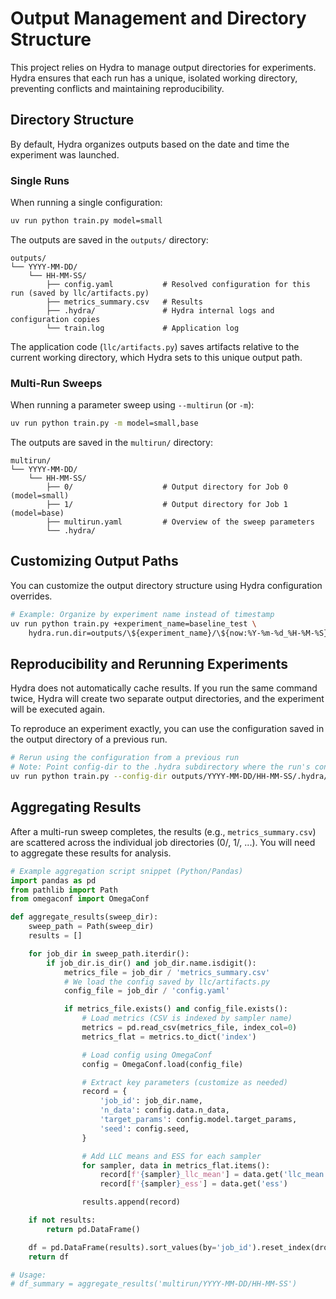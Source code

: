 # Output Management and Directory Structure

This project relies on Hydra to manage output directories for experiments. Hydra ensures that each run has a unique, isolated working directory, preventing conflicts and maintaining reproducibility.

## Directory Structure

By default, Hydra organizes outputs based on the date and time the experiment was launched.

### Single Runs

When running a single configuration:

```bash
uv run python train.py model=small
```

The outputs are saved in the `outputs/` directory:

```
outputs/
└── YYYY-MM-DD/
    └── HH-MM-SS/
        ├── config.yaml           # Resolved configuration for this run (saved by llc/artifacts.py)
        ├── metrics_summary.csv   # Results
        ├── .hydra/               # Hydra internal logs and configuration copies
        └── train.log             # Application log
```

The application code (`llc/artifacts.py`) saves artifacts relative to the current working directory, which Hydra sets to this unique output path.

### Multi-Run Sweeps

When running a parameter sweep using `--multirun` (or `-m`):

```bash
uv run python train.py -m model=small,base
```

The outputs are saved in the `multirun/` directory:

```
multirun/
└── YYYY-MM-DD/
    └── HH-MM-SS/
        ├── 0/                    # Output directory for Job 0 (model=small)
        ├── 1/                    # Output directory for Job 1 (model=base)
        ├── multirun.yaml         # Overview of the sweep parameters
        └── .hydra/
```

## Customizing Output Paths

You can customize the output directory structure using Hydra configuration overrides.

```bash
# Example: Organize by experiment name instead of timestamp
uv run python train.py +experiment_name=baseline_test \
    hydra.run.dir=outputs/\${experiment_name}/\${now:%Y-%m-%d_%H-%M-%S}
```

## Reproducibility and Rerunning Experiments

Hydra does not automatically cache results. If you run the same command twice, Hydra will create two separate output directories, and the experiment will be executed again.

To reproduce an experiment exactly, you can use the configuration saved in the output directory of a previous run.

```bash
# Rerun using the configuration from a previous run
# Note: Point config-dir to the .hydra subdirectory where the run's configs are stored
uv run python train.py --config-dir outputs/YYYY-MM-DD/HH-MM-SS/.hydra/
```

## Aggregating Results

After a multi-run sweep completes, the results (e.g., `metrics_summary.csv`) are scattered across the individual job directories (0/, 1/, ...). You will need to aggregate these results for analysis.

```python
# Example aggregation script snippet (Python/Pandas)
import pandas as pd
from pathlib import Path
from omegaconf import OmegaConf

def aggregate_results(sweep_dir):
    sweep_path = Path(sweep_dir)
    results = []

    for job_dir in sweep_path.iterdir():
        if job_dir.is_dir() and job_dir.name.isdigit():
            metrics_file = job_dir / 'metrics_summary.csv'
            # We load the config saved by llc/artifacts.py
            config_file = job_dir / 'config.yaml'

            if metrics_file.exists() and config_file.exists():
                # Load metrics (CSV is indexed by sampler name)
                metrics = pd.read_csv(metrics_file, index_col=0)
                metrics_flat = metrics.to_dict('index')

                # Load config using OmegaConf
                config = OmegaConf.load(config_file)

                # Extract key parameters (customize as needed)
                record = {
                    'job_id': job_dir.name,
                    'n_data': config.data.n_data,
                    'target_params': config.model.target_params,
                    'seed': config.seed,
                }

                # Add LLC means and ESS for each sampler
                for sampler, data in metrics_flat.items():
                    record[f'{sampler}_llc_mean'] = data.get('llc_mean')
                    record[f'{sampler}_ess'] = data.get('ess')

                results.append(record)

    if not results:
        return pd.DataFrame()

    df = pd.DataFrame(results).sort_values(by='job_id').reset_index(drop=True)
    return df

# Usage:
# df_summary = aggregate_results('multirun/YYYY-MM-DD/HH-MM-SS')
```